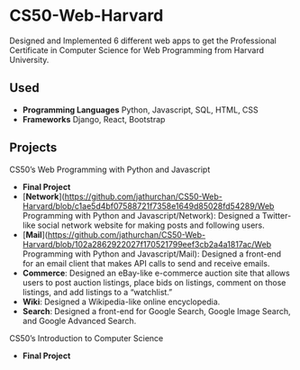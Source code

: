 # CS50-Web-Harvard

Designed and Implemented 6 different web apps to get the Professional Certificate in Computer Science for Web Programming from Harvard University.

## Used

- **Programming Languages** Python, Javascript, SQL, HTML, CSS
- **Frameworks** Django, React, Bootstrap

## Projects

CS50’s Web Programming with Python and Javascript

- **Final Project**
- [**Network**](https://github.com/jathurchan/CS50-Web-Harvard/blob/c1ae5d4bf07588721f7358e1649d85028fd54289/Web Programming with Python and Javascript/Network): Designed a Twitter-like social network website for making posts and following users.
- [**Mail**](https://github.com/jathurchan/CS50-Web-Harvard/blob/102a2862922027f170521799eef3cb2a4a1817ac/Web Programming with Python and Javascript/Mail): Designed a front-end for an email client that makes API calls to send and receive emails.
- **Commerce**: Designed an eBay-like e-commerce auction site that allows users to post auction listings, place bids on listings, comment on those listings, and add listings to a “watchlist.”
- **Wiki**: Designed a Wikipedia-like online encyclopedia.
- **Search**: Designed a front-end for Google Search, Google Image Search, and Google Advanced Search.

CS50’s Introduction to Computer Science

- **Final Project**

